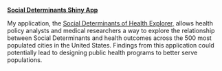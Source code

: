 **[Social Determinants Shiny App](/posts/social_determinants.md)**

My application, the [Social Determinants of Health Explorer,](https://davisthrailkill.shinyapps.io/social_determinants_app/) allows health policy analysts and medical researchers a way to explore the relationship between Social Determinants and health outcomes across the 500 most populated cities in the United States. Findings from this application could potentially lead to designing public health programs to better serve populations.
